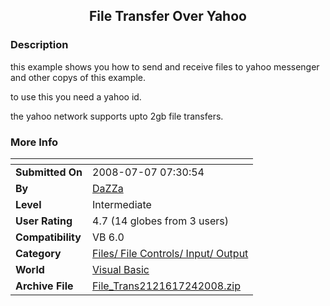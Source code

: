 ﻿<div align="center">

## File Transfer Over Yahoo


</div>

### Description

this example shows you how to send and receive files to yahoo messenger and other copys of this example.

to use this you need a yahoo id.

the yahoo network supports upto 2gb file transfers.
 
### More Info
 


<span>             |<span>
---                |---
**Submitted On**   |2008-07-07 07:30:54
**By**             |[ DaZZa ](https://github.com/Planet-Source-Code/PSCIndex/blob/master/ByAuthor/dazza.md)
**Level**          |Intermediate
**User Rating**    |4.7 (14 globes from 3 users)
**Compatibility**  |VB 6\.0
**Category**       |[Files/ File Controls/ Input/ Output](https://github.com/Planet-Source-Code/PSCIndex/blob/master/ByCategory/files-file-controls-input-output__1-3.md)
**World**          |[Visual Basic](https://github.com/Planet-Source-Code/PSCIndex/blob/master/ByWorld/visual-basic.md)
**Archive File**   |[File\_Trans2121617242008\.zip](https://github.com/Planet-Source-Code/dazza-file-transfer-over-yahoo__1-70875/archive/master.zip)








